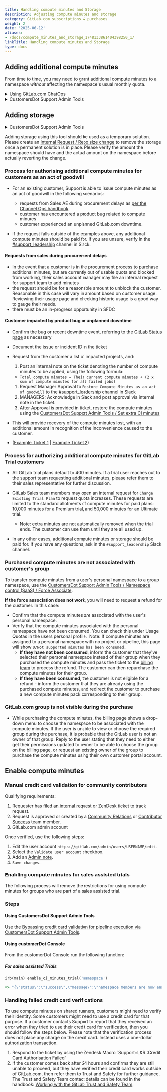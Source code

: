 ```yaml
---
title: Handling compute minutes and Storage
description: Adjusting compute minutes and storage
category: GitLab.com subscriptions & purchases
weight: 2
date: '2025-06-12'
aliases:
- /docs/compute_minutes_and_storage_1748133861404398250_1/
linkTitle: Handling compute minutes and Storage
type: docs
---
```


## Adding additional compute minutes

From time to time, you may need to grant additional compute minutes to a namespace
*without* affecting the namespace's usual monthly quota.

<details>
<summary>Using GitLab.com ChatOps</summary>

View the <a href="/handbook/support/workflows/chatops/#setting-additional-minutes-quota-for-a-namespace">
Support ChatOps documentation</a> for more information.
</details>

<details>
<summary>CustomersDot Support Admin Tools</summary>

Use the CustomersDot Support Admin Tools / [Set extra CI minutes](/handbook/support/license-and-renewals/workflows/customersdot/support_tools#set-extra-ci-minutes) workflow.

</details>

## Adding storage

<details>
<summary>CustomersDot Support Admin Tools</summary>

Use the CustomersDot Support Admin Tools / [Set additional storage](/handbook/support/license-and-renewals/workflows/customersdot/support_tools#set-additional-storage) workflow.

</details>

Adding storage using this tool should be used as a temporary solution. Please create an [Internal Request / Repo size change](https://gitlab.com/gitlab-com/support/internal-requests/-/issues/new?issuable_template=Repo%2520Size%2520Limit%2520Change#) to remove the storage once a permanent solution is in place. Please verify the amount the namespace should have and the actual amount on the namespace before actually reverting the change.

### Process for authorising additional compute minutes for customers as an act of goodwill

- For an existing customer, Support is able to issue compute minutes as an act of goodwill in the following scenarios:
  - requests from Sales AE during procurement delays as [per the Channel Ops handbook](/handbook/sales/field-operations/channel-operations/partner-faq/#post-sale).
  - customer has encountered a product bug related to compute minutes
  - customer experienced an unplanned GitLab.com downtime.

- If the request falls outside of the examples above, any additional compute minutes should be paid for. If you are unsure, verify in
the [#support_leadership](https://gitlab.slack.com/archives/C01F9S37AKT) channel in Slack.

#### Requests from sales during procurement delays

- In the event that a customer is in the procurement process to purchase additional minutes, but are currently out of usable quota and blocked from working, their sales account manager may file an internal request for support team to add minutes
- the request should be for a reasonable amount to unblock the customer. Reasonable in this case will vary in amount based on customer usage. Reviewing their usage page and checking historic usage is a good way to gauge their needs.
- there must be an in-progress opportunity in SFDC

#### Customer impacted by product bug or unplanned downtime

- Confirm the bug or recent downtime event, referring to the [GitLab Status page](https://status.gitlab.com/) as necessary
- Document the issue or incident ID in the ticket
- Request from the customer a list of impacted projects, and:
  1. Post an internal note on the ticket denoting the number of compute minutes to be applied, using the following formula:
  - `Total compute minutes = Their current compute minutes + (2 x sum of compute minutes for all failed jobs)`
  1. Request Manager Approval to `Restore Compute Minutes as an act of goodwill` to the [#support_leadership](https://gitlab.slack.com/archives/C01F9S37AKT) channel in Slack
  1. MANAGERS: Acknowledge in Slack and post approval via internal note in the ticket.
  1. After Approval is provided in ticket, restore the compute minutes using the [CustomersDot Support Admin Tools / Set extra CI minutes](/handbook/support/license-and-renewals/workflows/customersdot/support_tools#set-extra-ci-minutes)
- This will provide recovery of the compute minutes lost, with an additional amount in recognition of the inconvenience caused to the customer.

- ([Example Ticket 1](https://gitlab.zendesk.com/agent/tickets/294974)
| [Example Ticket 2](https://gitlab.zendesk.com/agent/tickets/391109))

### Process for authorizing additional compute minutes for GitLab Trial customers

- All GitLab trial plans default to 400 minutes.  If a trial user reaches out to the support team requesting additional minutes, please refer them to their sales representative for further discussion.

- GitLab Sales team members may open an internal request for `Change Existing Trial Plan` to request quota increases. These requests are limited to the standard allotments of compute minutes for paid plans: 10,000 minutes for a Premium trial, and 50,000 minutes for an Ultimate trial.
  - Note: extra minutes are not automatically removed when the trial ends. The customer can use them until they are all used up.

- In any other cases, additional compute minutes or storage should be paid for. If you have any questions, ask in the `#support_leadership` Slack channel.

### Purchased compute minutes are not associated with customer's group

To transfer compute minutes from a user's personal namespace to a group namespace, use the [CustomersDot Support Admin Tools / Namespace control (SaaS) / Force Associate](/handbook/support/license-and-renewals/workflows/customersdot/support_tools/#force-associate).

**If the force association does not work**, you will need to request a refund for the customer.  In this case:

- Confirm that the compute minutes *are* associated with the user's personal namespace.
- Verify that the compute minutes associated with the personal namespace have not been consumed. You can check this under Usage Quotas in the users personal profile.  Note: If compute minutes are assigned to a personal namespace with no project or pipeline, this page will show `0/Not supported minutes has been consumed.`
  - **If they have not been consumed**, inform the customer that they've selected their personal namespace instead of their group when they purchased the compute minutes and pass the ticket to the [billing team](/handbook/support/license-and-renewals/workflows/billing_contact_change_payments#refunds) to process the refund. The customer can then repurchase the compute minutes for their group.
  - **If they have been consumed**, the customer is not eligible for a refund - inform the customer that they are already using the purchased compute minutes, and redirect the customer to purchase a new compute minutes pack corresponding to their group.

### GitLab.com group is not visible during the purchase

- While purchasing the compute minutes, the billing page shows a drop-down menu to choose the namespace to be associated with the compute minutes. If the user is unable to view or choose the required group during the purchase, it is probable that the GitLab user is not an owner of that group.  Reply to the user stating that they need to either get their permissions updated to owner to be able to choose the group on the billing page, or request an existing owner of the group to purchase the compute minutes using their own customer portal account.

## Enable compute minutes

### Manual credit card validation for community contributors

Qualifying requirements:

1. Requester has [filed an internal request](https://support-super-form-gitlab-com-support-support-op-651f22e90ce6d7.gitlab.io/) or ZenDesk ticket to track request.
1. Request is approved or created by a [Community Relations](/handbook/marketing/developer-relations/#i-classfas-fa-users-fa-fw-color-orange-font-awesomei-meet-the-team) or [Contributor Success](/handbook/marketing/developer-relations/contributor-success/#team-members) team member.
1. GitLab.com admin account

Once verified, use the following steps:

1. Edit the user account `https://gitlab.com/admin/users/USERNAME/edit`.
1. Select the `Validate user account` checkbox.
1. Add an [Admin note](/handbook/support/workflows/admin_note/).
1. `Save changes`.

### Enabling compute minutes for sales assisted trials

The following process will remove the restrictions for using compute minutes for groups who are part of a sales assisted trial.

### Steps

#### Using CustomersDot Support Admin Tools

Use the [Bypassing credit card validation for pipeline execution via CustomersDot Support Admin Tools](/handbook/support/license-and-renewals/workflows/customersdot/support_tools#bypassing-credit-card-validation-for-pipeline-execution).

#### Using customerDot Console

From the customerDot Console run the following function:

##### For sales assisted Trials

```ruby
irb(main) enable_ci_minutes_trial('namespace')

=> "{\"status\":\"success\",\"message\":\"namespace members are now enabled to run compute minutes\"}"
```

### Handling failed credit card verifications

To use compute minutes on shared runners, customers might need to verify their identity. Some customers might need to use a credit card for that purpose. If a customer contacts Support to report that they received an error when they tried to use their credit card for verification, then you should follow the steps below. Please note that the verification process does not place any charge on the credit card. Instead uses a one-dollar authorization transaction.

1. Respond to the ticket by using the Zendesk Macro `Support::L&R::Credit Card Authorisation Failed'
1. If the customer comes back after 24 hours and confirms they are still unable to proceed, but they have verified their credit card works outside of GitLab.com, then refer them to Trust and Safety for further guidance. The Trust and Safety Team contact details can be found in the handbook: [Working with the GitLab Trust and Safety Team](/handbook/security/security-operations/trustandsafety/#working-with-gitlab-trust-and-safety-team).
